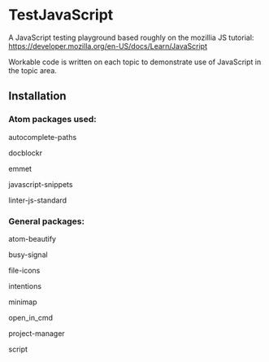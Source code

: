 # TestJavaScript

A JavaScript testing playground based roughly on the mozillia JS tutorial: https://developer.mozilla.org/en-US/docs/Learn/JavaScript

Workable code is written on each topic to demonstrate use of JavaScript in the topic area.

## Installation

### Atom packages used:

autocomplete-paths

docblockr

emmet

javascript-snippets

linter-js-standard

### General packages:

atom-beautify

busy-signal

file-icons

intentions

minimap

open_in_cmd

project-manager

script
